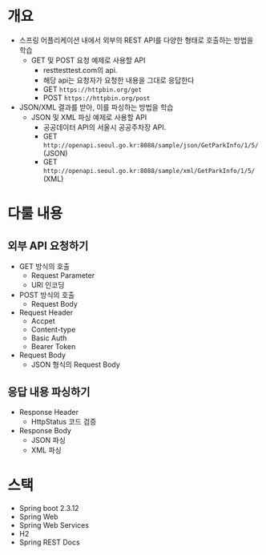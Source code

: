 # 개요

- 스프링 어플리케이션 내에서 외부의 REST API를 다양한 형태로 호출하는 방법을 학습
  - GET 및 POST 요청 예제로 사용할 API
    - resttesttest.com의 api.
    - 해당 api는 요청자가 요청한 내용을 그대로 응답한다
    - GET `https://httpbin.org/get`
    - POST `https://httpbin.org/post` 
- JSON/XML 결과를 받아, 이를 파싱하는 방법을 학습
  - JSON 및 XML 파싱 예제로 사용할 API
    - 공공데이터 API의 서울시 공공주차장 API.
    - GET `http://openapi.seoul.go.kr:8088/sample/json/GetParkInfo/1/5/` (JSON)
    - GET `http://openapi.seoul.go.kr:8088/sample/xml/GetParkInfo/1/5/` (XML)

# 다룰 내용

## 외부 API 요청하기

- GET 방식의 호출
    - Request Parameter
    - URI 인코딩
- POST 방식의 호출
    - Request Body
- Request Header
    - Accpet
    - Content-type
    - Basic Auth 
    - Bearer Token
- Request Body
    - JSON 형식의 Request Body

## 응답 내용 파싱하기

- Response Header
  - HttpStatus 코드 검증
- Response Body
  - JSON 파싱
  - XML 파싱

# 스택

- Spring boot 2.3.12
- Spring Web
- Spring Web Services
- H2
- Spring REST Docs